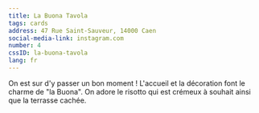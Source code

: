 ```yaml
---
title: La Buona Tavola
tags: cards
address: 47 Rue Saint-Sauveur, 14000 Caen
social-media-link: instagram.com
number: 4
cssID: la-buona-tavola
lang: fr
---
```


On est sur d'y passer un bon moment ! L'accueil et la décoration font le charme de "la Buona". On adore le risotto qui est crémeux à souhait ainsi que la terrasse cachée.

